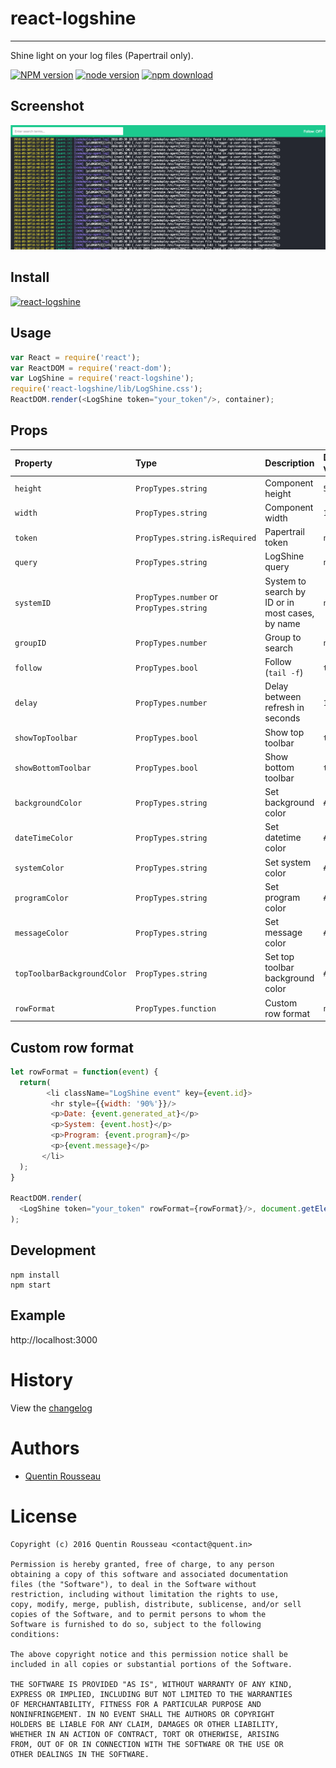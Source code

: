 # react-logshine
---

Shine light on your log files (Papertrail only).

[![NPM version][npm-image]][npm-url]
[![node version][node-image]][node-url]
[![npm download][download-image]][download-url]

[npm-image]: http://img.shields.io/npm/v/react-logshine.svg?style=flat-square
[npm-url]: http://npmjs.org/package/react-logshine
[node-image]: https://img.shields.io/badge/node.js-%3E=_0.10-green.svg?style=flat-square
[node-url]: http://nodejs.org/download/
[download-image]: https://img.shields.io/npm/kwent/react-logshine.svg?style=flat-square
[download-url]: https://npmjs.org/package/react-logshine

## Screenshot

![react-logshine](https://github.com/kwent/react-logshine/raw/master/doc/screenshot.png)

## Install

[![react-logshine](https://nodei.co/npm/react-logshine.png)](https://npmjs.org/package/react-logshine)

## Usage

```js
var React = require('react');
var ReactDOM = require('react-dom');
var LogShine = require('react-logshine');
require('react-logshine/lib/LogShine.css');
ReactDOM.render(<LogShine token="your_token"/>, container);
```

## Props

Property | Type | Description | Default value
:---|:---|:---|:---
`height` | `PropTypes.string` | Component height | `500px`
`width`  | `PropTypes.string` | Component width  | `100%`
`token`  | `PropTypes.string.isRequired` | Papertrail token | `null`
`query`  | `PropTypes.string` | LogShine query | `null`
`systemID` | `PropTypes.number` or `PropTypes.string` | System to search by ID or in most cases, by name | `null`
`groupID` | `PropTypes.number` | Group to search | `null`
`follow` | `PropTypes.bool` | Follow (`tail -f`) | `true`
`delay` | `PropTypes.number` | Delay between refresh in seconds | `10`
`showTopToolbar` | `PropTypes.bool` | Show top toolbar | `true`
`showBottomToolbar` | `PropTypes.bool` | Show bottom toolbar | `true`
`backgroundColor` | `PropTypes.string` | Set background color | `#252830`
`dateTimeColor` | `PropTypes.string` | Set datetime color | `#e4d836`
`systemColor` | `PropTypes.string` | Set system color | `#1bc98e`
`programColor` | `PropTypes.string` | Set program color | `#9f86ff`
`messageColor` | `PropTypes.string` | Set message color | `#ffffff`
`topToolbarBackgroundColor` | `PropTypes.string` | Set top toolbar background color | `#1bc98e`
`rowFormat` | `PropTypes.function` | Custom row format | `null`


## Custom row format

```javascript
let rowFormat = function(event) {
  return(
        <li className="LogShine event" key={event.id}>
         <hr style={{width: '90%'}}/>
         <p>Date: {event.generated_at}</p>
         <p>System: {event.host}</p>
         <p>Program: {event.program}</p>
         <p>{event.message}</p>
       </li>
  );
}

ReactDOM.render(
  <LogShine token="your_token" rowFormat={rowFormat}/>, document.getElementById('root')
);
```

## Development

```
npm install
npm start
```

## Example

http://localhost:3000

# History

View the [changelog](https://github.com/kwent/react-logshine/blob/master/CHANGELOG.md)

# Authors

- [Quentin Rousseau](https://github.com/kwent)

# License

```plain
Copyright (c) 2016 Quentin Rousseau <contact@quent.in>

Permission is hereby granted, free of charge, to any person
obtaining a copy of this software and associated documentation
files (the "Software"), to deal in the Software without
restriction, including without limitation the rights to use,
copy, modify, merge, publish, distribute, sublicense, and/or sell
copies of the Software, and to permit persons to whom the
Software is furnished to do so, subject to the following
conditions:

The above copyright notice and this permission notice shall be
included in all copies or substantial portions of the Software.

THE SOFTWARE IS PROVIDED "AS IS", WITHOUT WARRANTY OF ANY KIND,
EXPRESS OR IMPLIED, INCLUDING BUT NOT LIMITED TO THE WARRANTIES
OF MERCHANTABILITY, FITNESS FOR A PARTICULAR PURPOSE AND
NONINFRINGEMENT. IN NO EVENT SHALL THE AUTHORS OR COPYRIGHT
HOLDERS BE LIABLE FOR ANY CLAIM, DAMAGES OR OTHER LIABILITY,
WHETHER IN AN ACTION OF CONTRACT, TORT OR OTHERWISE, ARISING
FROM, OUT OF OR IN CONNECTION WITH THE SOFTWARE OR THE USE OR
OTHER DEALINGS IN THE SOFTWARE.
```
